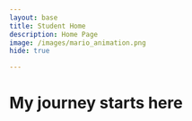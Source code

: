 ```yaml
---
layout: base
title: Student Home 
description: Home Page
image: /images/mario_animation.png
hide: true

---
```


<h1> My journey starts here </h1>








